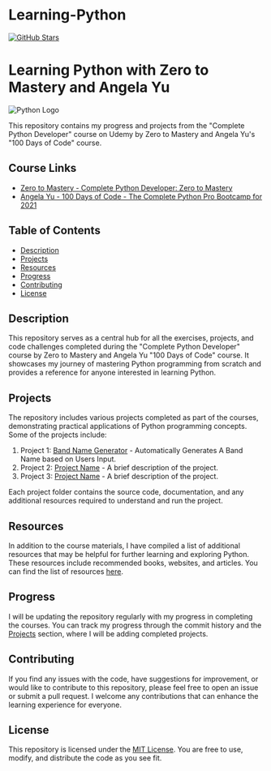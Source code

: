<h1>Learning-Python</h1>

[![GitHub Stars](https://img.shields.io/github/stars/DrDevex/Learning-Python?style=social)](https://github.com/DrDevex/Learning-Python/stargazers)
# Learning Python with Zero to Mastery and Angela Yu

![Python Logo](https://www.python.org/static/img/python-logo.png)

This repository contains my progress and projects from the "Complete Python Developer" course on Udemy by Zero to Mastery and Angela Yu's "100 Days of Code" course.

## Course Links

- [Zero to Mastery - Complete Python Developer: Zero to Mastery](https://www.udemy.com/course/complete-python-developer-zero-to-mastery/)
- [Angela Yu - 100 Days of Code - The Complete Python Pro Bootcamp for 2021](https://www.udemy.com/course/100-days-of-code/)

## Table of Contents

- [Description](#description)
- [Projects](#projects)
- [Resources](#resources)
- [Progress](#progress)
- [Contributing](#contributing)
- [License](#license)

## Description

This repository serves as a central hub for all the exercises, projects, and code challenges completed during the "Complete Python Developer" course by Zero to Mastery and Angela Yu "100 Days of Code" course. It showcases my journey of mastering Python programming from scratch and provides a reference for anyone interested in learning Python.

## Projects

The repository includes various projects completed as part of the courses, demonstrating practical applications of Python programming concepts. Some of the projects include:

1. Project 1: [Band Name Generator](/Projects/Band%20name%20Generator.py) - Automatically Generates A Band Name based on Users Input.
2. Project 2: [Project Name](/projects/project2) - A brief description of the project.
3. Project 3: [Project Name](/projects/project3) - A brief description of the project.
   <!-- Addding more projects as needed -->

Each project folder contains the source code, documentation, and any additional resources required to understand and run the project.

## Resources

In addition to the course materials, I have compiled a list of additional resources that may be helpful for further learning and exploring Python. These resources include recommended books, websites, and articles. You can find the list of resources [here](/resources).

## Progress

I will be updating the repository regularly with my progress in completing the courses. You can track my progress through the commit history and the [Projects](#projects) section, where I will be adding completed projects.

## Contributing

If you find any issues with the code, have suggestions for improvement, or would like to contribute to this repository, please feel free to open an issue or submit a pull request. I welcome any contributions that can enhance the learning experience for everyone.

## License

This repository is licensed under the [MIT License](LICENSE). You are free to use, modify, and distribute the code as you see fit.


